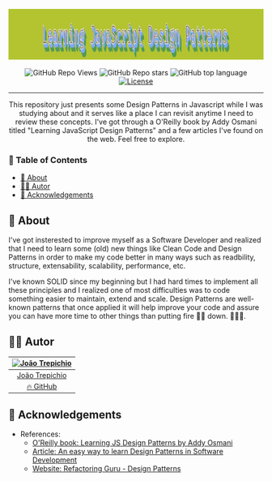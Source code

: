 <p align="center">
  <a href="" rel="noopener">
 <img width=100% height=100px src="./images/Learning%20JavaScript%20Design%20Patterns.png" alt="Project logo"></a>
</p>

<div align="center">

 ![GitHub Repo Views](https://visitor-badge.glitch.me/badge?page_id=JS-Design-Patterns.visitor-badge) ![GitHub Repo stars](https://badgen.net/github/stars/trepichio/JS-Design-Patterns)
 ![GitHub top language](https://img.shields.io/github/languages/top/trepichio/JS-Design-Patterns?style=flat)
[![License](https://img.shields.io/badge/license-MIT-blue.svg)](/LICENSE)

</div>

---

<p align="center"> This repository just presents some Design Patterns in Javascript while I was studying about and it serves like a place I can revisit anytime I need to review these concepts.
I've got through a O'Reilly book by Addy Osmani titled "Learning JavaScript Design Patterns" and a few articles I've found on the web. Feel free to explore.
    <br>
</p>

### 📝 Table of Contents
- [🧐 About <a name = "about"></a>](#-about-)
- [👨‍🚀 Autor](#-autor)
- [🎉 Acknowledgements <a name = "acknowledgement"></a>](#-acknowledgements-)

## 🧐 About <a name = "about"></a>

I've got insterested to improve myself as a Software Developer and realized that I need to learn some (old) new things like Clean Code and Design Patterns in order to make my code better in many ways such as readbility, structure, extensability, scalability, performance, etc.

I've known SOLID since my beginning but I had hard times to implement all these principles and I realized one of most difficulties was to code something easier to maintain, extend and scale. Design Patterns are well-known patterns that once applied it will help improve your code and assure you can have more time to other things than putting fire 🧯🔥 down. 🤣🤣🤣.

## 👨‍🚀 Autor
| [<img alt="João Trepichio" src="https://avatars2.githubusercontent.com/u/11396817?s=460&u=085712d4f1296e6ad0a220ae7c0ea5278a9c40ed&v=4" width="100">](https://trepichio.github.io) |
|:--------------------------------------------------:|
| [João Trepichio](https://trepichio.github.io)    |
| [🔥 GitHub](https://github.com/trepichio)

## 🎉 Acknowledgements <a name = "acknowledgement"></a>

- References:
  - [O'Reilly book: Learning JS Design Patterns by Addy Osmani](https://addyosmani.com/resources/essentialjsdesignpatterns/book/)
  - [Article: An easy way to learn Design Patterns in Software Development ](https://scientificprogrammer.net/2020/01/30/an-easy-way-to-learn-design-patterns-in-software-development/)
  - [Website: Refactoring Guru - Design Patterns](https://refactoring.guru/design-patterns)
